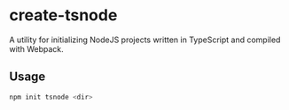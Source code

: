 # create-tsnode

A utility for initializing NodeJS projects written in TypeScript and compiled with Webpack.

## Usage

```bash
npm init tsnode <dir>
```
